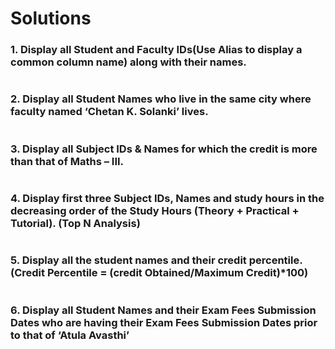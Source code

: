 # Solutions 

### 1. Display all Student and Faculty IDs(Use Alias to display a common column name) along with their names.
```

```

### 2. Display all Student Names who live in the same city where faculty named ‘Chetan K. Solanki’ lives.

```

```

### 3. Display all Subject IDs & Names for which the credit is more than that of Maths – III.

```

```

### 4. Display first three Subject IDs, Names and study hours in the decreasing order of the Study Hours (Theory + Practical + Tutorial). (Top N Analysis)

```

```

### 5. Display all the student names and their credit percentile. (Credit Percentile = (credit Obtained/Maximum Credit)*100)
```

```

### 6. Display all Student Names and their Exam Fees Submission Dates who are having their Exam Fees Submission Dates prior to that of ‘Atula Avasthi’
```

```